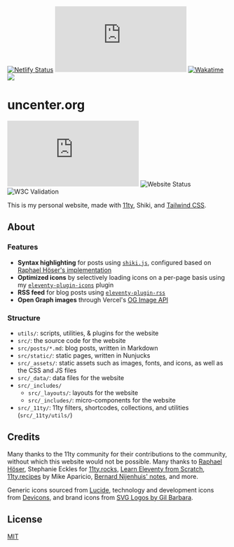 [![Netlify Status](https://api.netlify.com/api/v1/badges/0be102c8-f30f-48ad-a0f0-7fb84eea2740/deploy-status)](https://app.netlify.com/sites/uncenter/deploys)
![Last Commit Date](https://img.shields.io/github/last-commit/uncenter/uncenter.org?color=pink)
[![Wakatime](https://wakatime.com/badge/user/44269a44-02c2-486c-a2ea-494b7071737e/project/37a0a8c7-515a-4f8e-90bc-cfab440d9035.svg)](https://wakatime.com/badge/user/44269a44-02c2-486c-a2ea-494b7071737e/project/37a0a8c7-515a-4f8e-90bc-cfab440d9035)
![](https://img.shields.io/badge/spaghetti%20code-yes-success)

# uncenter.org

![GitHub](https://img.shields.io/github/license/uncenter/uncenter.org)
![Website Status](https://img.shields.io/website?down_color=red&down_message=down&up_color=green&up_message=online&url=https%3A%2F%2Funcenter.org)
![W3C Validation](https://img.shields.io/w3c-validation/html?targetUrl=https%3A%2F%2Funcenter.org)

This is my personal website, made with [11ty](https://www.11ty.dev/), Shiki, and [Tailwind CSS](https://tailwindcss.com/).

## About

### Features

- **Syntax highlighting** for posts using [`shiki.js`](https://github.com/shikijs/shiki), configured based on [Raphael Höser's implementation](https://www.hoeser.dev/blog/2023-02-01-syntax-highlight/)
- **Optimized icons** by selectively loading icons on a per-page basis using my [`eleventy-plugin-icons`](https://github.com/uncenter/eleventy-plugin-icons) plugin
- **RSS feed** for blog posts using [`eleventy-plugin-rss`](https://github.com/11ty/eleventy-plugin-rss)
- **Open Graph images** through Vercel's [OG Image API](https://og-image.vercel.app/)

### Structure

- `utils/`: scripts, utilities, & plugins for the website
- `src/`: the source code for the website
- `src/posts/*.md`: blog posts, written in Markdown
- `src/static/`: static pages, written in Nunjucks
- `src/_assets/`: static assets such as images, fonts, and icons, as well as the CSS and JS files
- `src/_data/`: data files for the website
- `src/_includes/`
  - `src/_layouts/`: layouts for the website
  - `src/_includes/`: micro-components for the website
- `src/_11ty/`: 11ty filters, shortcodes, collections, and utilities (`src/_11ty/utils/`)

## Credits

Many thanks to the 11ty community for their contributions to the community, without which this website would not be possible.
Many thanks to [Raphael Höser](https://www.hoeser.dev/), Stephanie Eckles for [11ty.rocks](https://11ty.rocks/), [Learn Eleventy from Scratch](https://learneleventyfromscratch.com/), [11ty.recipes](https://11ty.recipes/) by Mike Aparicio, [Bernard Nijenhuis' notes](https://bnijenhuis.nl/), and more.

Generic icons sourced from [Lucide](https://lucide.dev/), technology and development icons from [Devicons](https://devicon.dev/), and brand icons from [SVG Logos by Gil Barbara](https://github.com/gilbarbara/logos).

## License

[MIT](LICENSE.md)
